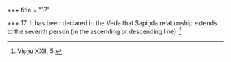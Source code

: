 +++
title = "17"

+++
17. It has been declared in the Veda that Sapiṇḍa relationship extends to the seventh person (in the ascending or descending line). [^12] 


[^12]:  Viṣṇu XXII, 5.
